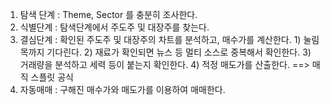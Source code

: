 1. 탐색 단계 : Theme, Sector 를 충분히 조사한다.
2. 식별단계 : 탐색단계에서 주도주 및 대장주를 찾는다.
3. 결심단계 : 확인된 주도주 및 대장주의 차트를 분석하고, 매수가를 계산한다.
            1) 눌림목까지 기다린다. 
            2) 재료가 확인되면 뉴스 등 멀티 소스로 중복해서 확인한다.
            3) 거래량을 분석하고 세력 등이 붙는지 확인한다.
            4) 적정 매도가를 산출한다. ==> 매직 스플릿 공식
4. 자동매매 : 구해진 매수가와 매도가를 이용하여 매매한다.  